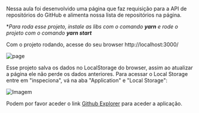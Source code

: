 
Nessa aula foi desenvolvido uma página que faz requisição para a API de repositórios do GitHub e alimenta nossa lista de repositórios na página.

**Para roda esse projeto, instale as libs com o comando **yarn** e rode o projeto com o comando **yarn start***

Com o projeto rodando, acesse do seu browser http://localhost:3000/

![page](https://user-images.githubusercontent.com/89852935/139436404-64688105-b9b8-4d9d-8f6b-8fc8c911f10b.png)

Esse projeto salva os dados no LocalStorage do browser, assim ao atualizar a página ele não perde os dados anteriores. Para acessar o Local Storage entre em "inspeciona", vá na aba "Application" e "Local Storage":

![Imagem](https://github.com/thiagocdn/aulas-bootcamp-GoStack11-rocketseat/blob/master/05-primeiro-projeto-react/images/LocalStorage.png?raw=true)

Podem por favor aceder o link [Github Explorer](https://github-explorer-seven-fawn.vercel.app) para aceder a aplicação.




















